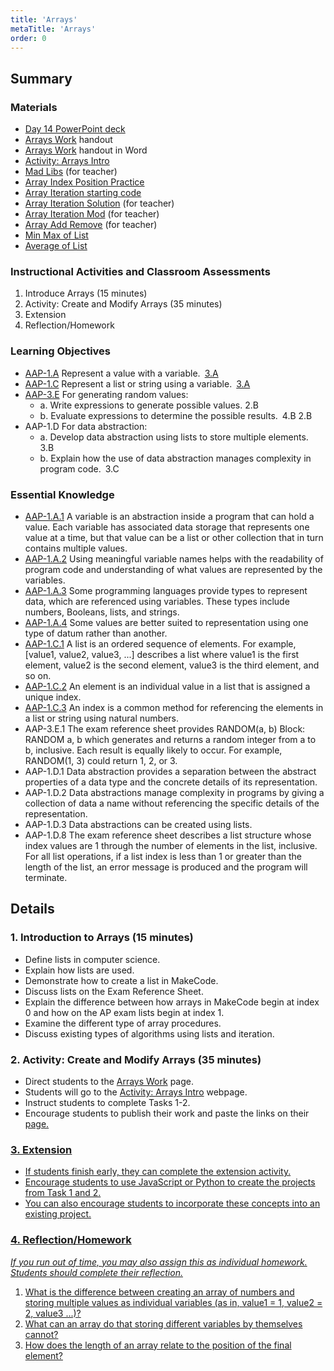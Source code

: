 ```yaml
---
title: 'Arrays'
metaTitle: 'Arrays'
order: 0
---
```


## Summary

### Materials

* [Day 14 PowerPoint deck](https://1drv.ms/p/s!AqsgsTyHBmRBkRYY011U7s4fsSnZ?e=LP02DA)
* <a href="/unit-5/day-14/arrays-work">Arrays Work</a> handout
* [Arrays Work](https://1drv.ms/w/s!AqsgsTyHBmRBkRcYQLtJkzZ18gC2?e=TQsWwI) handout in Word
* [Activity: Arrays Intro](https://arcade.makecode.com/courses/csintro2/arrays/intro)
* [Mad Libs](https://makecode.com/_MJoRo2TJDRLJ) (for teacher)
* [Array Index Position Practice](https://makecode.com/_2hC5FvJcxYi5)
* [Array Iteration starting code](https://makecode.com/_LutEA5U6J0U7)
* [Array Iteration Solution](https://makecode.com/_ggtL0PAjvb1e) (for teacher)
* [Array Iteration Mod](https://makecode.com/_F116cjiVYLJu) (for teacher)
* [Array Add Remove](https://makecode.com/_AH3YFjT5L5yk) (for teacher)
* [Min Max of List](https://makecode.com/_7RLaD6cWs06X)
* [Average of List](https://makecode.com/_DKXiMx292eTM)

### Instructional Activities and Classroom Assessments

1. Introduce Arrays (15 minutes)
2. Activity: Create and Modify Arrays (35 minutes)
3. Extension
4. Reflection/Homework

### Learning Objectives 

* [AAP-1.A](https://apcentral.collegeboard.org/pdf/ap-computer-science-principles-course-and-exam-description.pdf?course=ap-computer-science-principles#page=70) Represent a value with a variable. [3.A](https://apcentral.collegeboard.org/pdf/ap-computer-science-principles-course-and-exam-description.pdf?course=ap-computer-science-principles#page=23) 
* [AAP-1.C](https://apcentral.collegeboard.org/pdf/ap-computer-science-principles-course-and-exam-description.pdf?course=ap-computer-science-principles#page=72) Represent a list or string using a variable. [3.A](https://apcentral.collegeboard.org/pdf/ap-computer-science-principles-course-and-exam-description.pdf?course=ap-computer-science-principles#page=23)
* [AAP-3.E](https://apcentral.collegeboard.org/pdf/ap-computer-science-principles-course-and-exam-description.pdf?course=ap-computer-science-principles#page=98) For generating random values:
    * a. Write expressions to generate possible values. 2.B
    * b. Evaluate expressions to determine the possible results. 4.B 2.B  
* AAP-1.D For data abstraction:
    * a. Develop data abstraction using lists to store multiple elements. 3.B
    * b. Explain how the use of data abstraction manages complexity in program code. 3.C

### Essential Knowledge 

* [AAP-1.A.1](https://apcentral.collegeboard.org/pdf/ap-computer-science-principles-course-and-exam-description.pdf?course=ap-computer-science-principles#page=70) A variable is an abstraction inside a program that can hold a value. Each variable has associated data storage that represents one value at a time, but that value can be a list or other collection that in turn contains multiple values.
* [AAP-1.A.2](https://apcentral.collegeboard.org/pdf/ap-computer-science-principles-course-and-exam-description.pdf?course=ap-computer-science-principles#page=70) Using meaningful variable names helps with the readability of program code and understanding of what values are represented by the variables.
* [AAP-1.A.3](https://apcentral.collegeboard.org/pdf/ap-computer-science-principles-course-and-exam-description.pdf?course=ap-computer-science-principles#page=70) Some programming languages provide types to represent data, which are referenced using variables. These types include numbers, Booleans, lists, and strings.
* [AAP-1.A.4](https://apcentral.collegeboard.org/pdf/ap-computer-science-principles-course-and-exam-description.pdf?course=ap-computer-science-principles#page=70) Some values are better suited to representation using one type of datum rather than another.
* [AAP-1.C.1](https://apcentral.collegeboard.org/pdf/ap-computer-science-principles-course-and-exam-description.pdf?course=ap-computer-science-principles#page=72) A list is an ordered sequence of elements. For example, [value1, value2, value3, ...] describes a list where value1 is the first element, value2 is the second element, value3 is the third element, and so on.
* [AAP-1.C.2](https://apcentral.collegeboard.org/pdf/ap-computer-science-principles-course-and-exam-description.pdf?course=ap-computer-science-principles#page=72) An element is an individual value in a list that is assigned a unique index.
* [AAP-1.C.3](https://apcentral.collegeboard.org/pdf/ap-computer-science-principles-course-and-exam-description.pdf?course=ap-computer-science-principles#page=72) An index is a common method for referencing the elements in a list or string using natural numbers.
* AAP-3.E.1 The exam reference sheet provides RANDOM(a, b) Block: RANDOM  a, b which generates and returns a random integer from a to b, inclusive. Each result is equally likely to occur. For example, RANDOM(1, 3) could return 1, 2, or 3.
* AAP-1.D.1 Data abstraction provides a separation between the abstract properties of a data type and the concrete details of its representation.  
* AAP-1.D.2 Data abstractions manage complexity in programs by giving a collection of data a name without referencing the specific details of the representation.
* AAP-1.D.3 Data abstractions can be created using lists.
* AAP-1.D.8 The exam reference sheet describes a list structure whose index values are 1 through the number of elements in the list, inclusive. For all list operations, if a list index is less than 1 or greater than the length of the list, an error message is produced and the program will terminate.

## Details

### 1. Introduction to Arrays (15 minutes)

* Define lists in computer science.
* Explain how lists are used.
* Demonstrate how to create a list in MakeCode.
* Discuss lists on the Exam Reference Sheet.
* Explain the difference between how arrays in MakeCode begin at index 0 and how on the AP exam lists begin at index 1.
* Examine the different type of array procedures.
* Discuss existing types of algorithms using lists and iteration.

### 2. Activity:  Create and Modify Arrays (35 minutes)

* Direct students to the <a href="/unit-5/day-14/arrays-work">Arrays Work</a> page.
* Students will go to the [Activity: Arrays Intro](https://arcade.makecode.com/courses/csintro2/arrays/intro) webpage.
* Instruct students to complete Tasks 1-2.
* Encourage students to publish their work and paste the links on their <a href="/unit-5/day-14/arrays-work"> page.

### 3. Extension

* If students finish early, they can complete the extension activity.
* Encourage students to use JavaScript or Python to create the projects from Task 1 and 2.
* You can also encourage students to incorporate these concepts into an existing project.

### 4. Reflection/Homework 

_If you run out of time, you may also assign this as individual homework. Students should complete their reflection._

1. What is the difference between creating an array of numbers and storing multiple values as individual variables (as in, value1 = 1, value2 = 2,  value3 ...)?
2. What can an array do that storing different variables by themselves cannot?
3. How does the length of an array relate to the position of the final element?